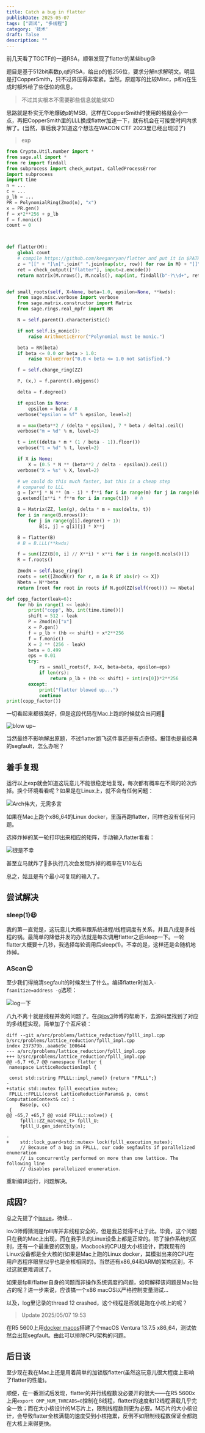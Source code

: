 ```yaml
---
title: Catch a bug in flatter
publishDate: 2025-05-07
tags: ["调试", "多线程"]
category: '技术'
draft: false 
description: ""
---
```


前几天看了TGCTF的一道RSA，顺带发现了flatter的某些bug😢


题目是基于512bit素数p,q的RSA，给出p的低256位，要求分解n求解明文。明显是打CopperSmith，只不过界压得非常紧。当然，原题写的比较Misc，p和q在生成时额外给了些低位的信息。

> 不过其实根本不需要那些信息就能做XD

思路就是朴实无华地爆破p的MSB，这样在CopperSmith时使用的格就会小一点，再把CopperSmith里的LLL换成flatter加速一下，就有机会在可接受时间内求解了。(当然，事后我才知道这个想法在WACON CTF 2023里已经出现过了)

> exp

```python
from Crypto.Util.number import *
from sage.all import *
from re import findall
from subprocess import check_output, CalledProcessError
import subprocess
import time
n = ...
c = ...
p_lb = ...
PR = PolynomialRing(Zmod(n), "x")
x = PR.gen()
f = x*2**256 + p_lb
f = f.monic()
count = 0



def flatter(M):
    global count
    # compile https://github.com/keeganryan/flatter and put it in $PATH
    z = "[[" + "]\n[".join(" ".join(map(str, row)) for row in M) + "]]"
    ret = check_output(["flatter"], input=z.encode())
    return matrix(M.nrows(), M.ncols(), map(int, findall(b"-?\\d+", ret)))


def small_roots(self, X=None, beta=1.0, epsilon=None, **kwds):
    from sage.misc.verbose import verbose
    from sage.matrix.constructor import Matrix
    from sage.rings.real_mpfr import RR

    N = self.parent().characteristic()

    if not self.is_monic():
        raise ArithmeticError("Polynomial must be monic.")

    beta = RR(beta)
    if beta <= 0.0 or beta > 1.0:
        raise ValueError("0.0 < beta <= 1.0 not satisfied.")

    f = self.change_ring(ZZ)

    P, (x,) = f.parent().objgens()

    delta = f.degree()

    if epsilon is None:
        epsilon = beta / 8
    verbose("epsilon = %f" % epsilon, level=2)

    m = max(beta**2 / (delta * epsilon), 7 * beta / delta).ceil()
    verbose("m = %d" % m, level=2)

    t = int((delta * m * (1 / beta - 1)).floor())
    verbose("t = %d" % t, level=2)

    if X is None:
        X = (0.5 * N ** (beta**2 / delta - epsilon)).ceil()
    verbose("X = %s" % X, level=2)

    # we could do this much faster, but this is a cheap step
    # compared to LLL
    g = [x**j * N ** (m - i) * f**i for i in range(m) for j in range(delta)]
    g.extend([x**i * f**m for i in range(t)])  # h

    B = Matrix(ZZ, len(g), delta * m + max(delta, t))
    for i in range(B.nrows()):
        for j in range(g[i].degree() + 1):
            B[i, j] = g[i][j] * X**j

    B = flatter(B)
    # B = B.LLL(**kwds)

    f = sum([ZZ(B[0, i] // X**i) * x**i for i in range(B.ncols())])
    R = f.roots()

    ZmodN = self.base_ring()
    roots = set([ZmodN(r) for r, m in R if abs(r) <= X])
    Nbeta = N**beta
    return [root for root in roots if N.gcd(ZZ(self(root))) >= Nbeta]

def copp_factor(leak=6):
    for hb in range(1 << leak):
        print("copp", hb, int(time.time()))
        shift = 512 - leak
        P = Zmod(n)["x"]
        x = P.gen()
        f = p_lb + (hb << shift) + x*2**256
        f = f.monic()
        X = 2 ** (256 - leak)
        beta = 0.499
        eps = 0.01
        try:
            rs = small_roots(f, X=X, beta=beta, epsilon=eps)
            if len(rs):
                return p_lb + (hb << shift) + int(rs[0])*2**256
        except:
            print("flatter blowed up...")
            continue
print(copp_factor())
```

一切看起来都很美好，但是这段代码在Mac上跑的时候就会出问题🤧

![blow up~](./assets/7a7c470c3b161e943333fdbd40042af4.png)

当然最终不影响解出原题，不过flatter跑飞这件事还是有点奇怪。报错也是最经典的segfault，怎么办呢？

## 着手复现

运行以上exp就会知道这玩意儿不能很稳定地复现，每次都有概率在不同的轮次炸掉。换个环境看看呢？如果是在Linux上，就不会有任何问题：

![Arch伟大，无需多言](./assets/image-25.png)

如果在Mac上跑个x86_64的Linux docker，里面再跑flatter，同样也没有任何问题。

选择炸掉的某一轮打印出来相应的矩阵，手动输入flatter看看：

![很是不幸](./assets/e38df5e3a7ce1bb502034526af0ec2e5.png)

甚至立马就炸了🤣多执行几次会发现炸掉的概率在1/10左右

总之，姑且是有个最小可复现的输入了。

## 尝试解决

### sleep(1)😆

我的第一直觉是，这玩意儿大概率跟系统进程/线程调度有关系，并且八成是多线程的锅。最简单的降低并发的办法就是每次调用flatter之后sleep一下。一轮flatter大概要十几秒，我选择每轮调用后sleep(1)。不幸的是，这样还是会随机地炸掉。

### AScan😊

至少我们得搞清segfault的时候发生了什么。编译flatter时加入`-fsanitize=address -g`选项：

![log一下](./assets/74f2299fe3266e1203a8e36a55962f53.png)

八九不离十就是线程并发的问题了。在[@lov3](https://lov2.netlify.app)师傅的帮助下，去源码里找到了对应的多线程实现，简单加了个互斥锁：

```text
diff --git a/src/problems/lattice_reduction/fplll_impl.cpp b/src/problems/lattice_reduction/fplll_impl.cpp
index 237379b..aaa6e9c 100644
--- a/src/problems/lattice_reduction/fplll_impl.cpp
+++ b/src/problems/lattice_reduction/fplll_impl.cpp
@@ -6,7 +6,7 @@ namespace flatter {
 namespace LatticeReductionImpl {
 
 const std::string FPLLL::impl_name() {return "FPLLL";}
-
+static std::mutex fplll_execution_mutex;
 FPLLL::FPLLL(const LatticeReductionParams& p, const ComputationContext& cc) :
     Base(p, cc)
 {
@@ -65,7 +65,7 @@ void FPLLL::solve() {
     fplll::ZZ_mat<mpz_t> fplll_U;
     fplll_U.gen_identity(n);
 
-
+    std::lock_guard<std::mutex> lock(fplll_execution_mutex);
     // Because of a bug in FPLLL, our code segfaults if parallelized enumeration
     // is concurrently performed on more than one lattice. The following line
     // disables parallelized enumeration.
```

重新编译运行，问题解决。

## 成因?

总之先提了个[issue](https://github.com/keeganryan/flatter/issues/25)，待续...

lov3师傅猜测是fplll库并非线程安全的，但是我总觉得不止于此。毕竟，这个问题只在我的Mac上出现，而在我手头的Linux设备上都是正常的。除了操作系统的区别，还有一个最重要的区别是，Macbook的CPU是大小核设计，而我现有的Linux设备都是全大核的(如果是Mac上跑的Linux docker，其模拟出来的CPU在用户态程序眼里似乎也是全核相同的)。当然还有x86_64和ARM的架构区别，不过这就更难调试了。

如果是fplll/flatter自身的问题而非操作系统调度的问题，如何解释该问题是Mac独占的呢？进一步来说，应该搞一个x86 macOS以严格控制变量测试...

以及，log里记录的thread 12 crashed，这个线程是否就是跑在小核上的呢？

> Update 2025/05/07 19:53

在R5 5600上用[docker macos](https://github.com/dockur/macos)搭建了个macOS Ventura 13.7.5 x86_64，测试依然会出现segfault。由此可以排除CPU架构的问题。

## 后日谈

至少现在我在Mac上还是用着简单的加锁版flatter(虽然这玩意儿很大程度上影响了flatter的性能)。

顺便，在一番测试后发现，flatter的并行线程数没必要开的很大——在R5 5600x上用`export OMP_NUM_THREADS=8`控制在8线程，flatter的速度和12线程满载几乎完全一致；而在大小核设计的M芯片上，限制线程数则更为必要。M芯片的大小核设计，会导致flatter全核满载的速度受到小核拖累，反倒不如限制线程数保证全都跑在大核上来得更快。

